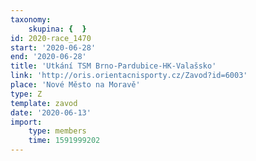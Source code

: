 ```yaml
---
taxonomy:
    skupina: {  }
id: 2020-race_1470
start: '2020-06-28'
end: '2020-06-28'
title: 'Utkání TSM Brno-Pardubice-HK-Valašsko'
link: 'http://oris.orientacnisporty.cz/Zavod?id=6003'
place: 'Nové Město na Moravě'
type: Z
template: zavod
date: '2020-06-13'
import:
    type: members
    time: 1591999202
---
```

